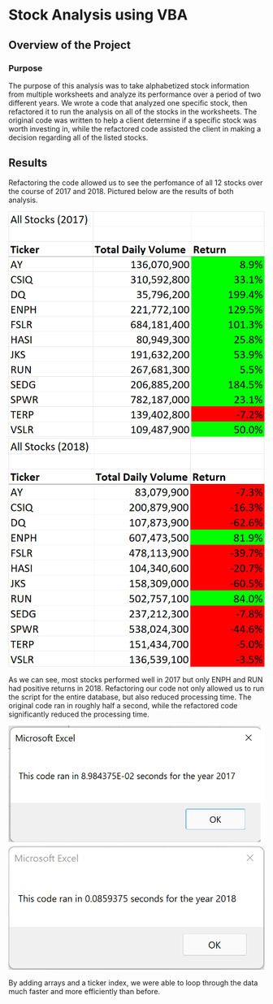 # Stock Analysis using VBA
## Overview of the Project
### Purpose  
  The purpose of this analysis was to take alphabetized stock information from multiple worksheets and analyze its performance over a period of two different years.  We wrote a code that analyzed one specific stock, then refactored it to run the analysis on all of the stocks in the worksheets.  The original code was written to help a client determine if a specific stock was worth investing in, while the refactored code assisted the client in making a decision regarding all of the listed stocks.
## Results
  Refactoring the code allowed us to see the perfomance of all 12 stocks over the course of 2017 and 2018.  Pictured below are the results of both analysis.
 
 ![2017 Results](https://github.com/RyanJeffery21/stock-analysis/blob/008d21d22edd542ed2f895b25d08f6ef65077624/2017%20Results.png)
 ![2018 Results](https://github.com/RyanJeffery21/stock-analysis/blob/3564a8809fbbeb7286ec63e8607fea1f7ed7576d/2018%20Results.png)
 
 As we can see, most stocks performed well in 2017 but only ENPH and RUN had positive returns in 2018.  Refactoring our code not only allowed us to run the script for the entire database, but also reduced processing time.  The original code ran in roughly half a second, while the refactored code significantly reduced the processing time.
 
![2017 Runtime](https://github.com/RyanJeffery21/stock-analysis/blob/3e142fc7cdae7a92005b4f0312eebb29960dda6c/VBA_Challenge_2017.png)
![2018 Runtime](https://github.com/RyanJeffery21/stock-analysis/blob/079a961bab53e8e7863ad16c20ac60645aa7cd8e/VBA_Challenge_2018.png)

By adding arrays and a ticker index, we were able to loop through the data much faster and more efficiently than before.
